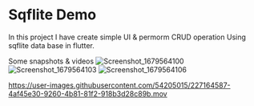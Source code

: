 # Sqflite Demo 

In this project I have create simple UI & permorm CRUD operation Using sqflite data base in flutter.


Some snapshots & videos
![Screenshot_1679564100](https://user-images.githubusercontent.com/54205015/227164490-e3f1dea0-dfa5-4165-b679-40252dc83bcc.png)
![Screenshot_1679564103](https://user-images.githubusercontent.com/54205015/227164523-d6627435-f83b-4809-89b8-6987be0dd760.png)
![Screenshot_1679564106](https://user-images.githubusercontent.com/54205015/227164543-600bf9d5-e6dc-43e5-a539-8f4ffb75bcb6.png)


https://user-images.githubusercontent.com/54205015/227164587-4af45e30-9260-4b81-81f2-918b3d28c89b.mov

